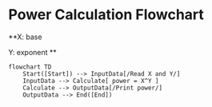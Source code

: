 # Power Calculation Flowchart

**X: base

Y: exponent
**

```mermaid
flowchart TD
    Start([Start]) --> InputData[/Read X and Y/]
    InputData --> Calculate[ power = X^Y ]
    Calculate --> OutputData[/Print power/]
    OutputData --> End([End])
